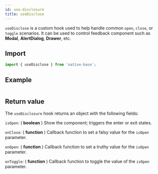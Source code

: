 ```yaml
---
id: use-disclosure
title: useDisclose
---
```


`useDisclose` is a custom hook used to help handle common `open`, `close`, or `toggle` scenarios. It can be used to control feedback component such as **Modal**, **AlertDialog**, **Drawer**, etc.

## Import

```jsx
import { useDisclose } from 'native-base';
```

## Example

```ComponentSnackPlayer path=hooks,useDisclose,Usage.tsx

```

## Return value

The `useDisclosure` hook returns an object with the following fields:

`isOpen`: ( **boolean** ) Show the component; triggers the enter or exit states.

`onClose`: ( **function** ) Callback function to set a falsy value for the `isOpen` parameter.

`onOpen`: ( **function** ) Callback function to set a truthy value for the `isOpen` parameter.

`onToggle`: ( **function** ) Callback function to toggle the value of the `isOpen` parameter.
